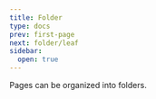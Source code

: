 ```yaml
---
title: Folder
type: docs
prev: first-page
next: folder/leaf
sidebar:
  open: true
---
```


Pages can be organized into folders.
